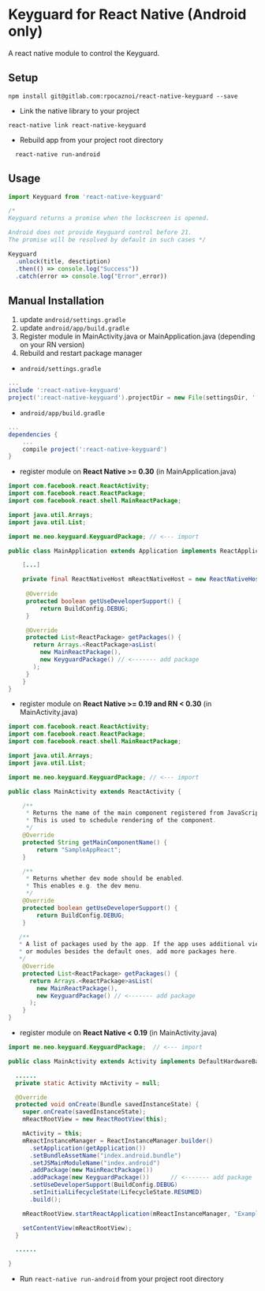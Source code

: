 # Keyguard for React Native (Android only)

A react native module to control the Keyguard.

## Setup

```
npm install git@gitlab.com:rpocaznoi/react-native-keyguard --save
```

* Link the native library to your project

```
react-native link react-native-keyguard
```

* Rebuild app from your project root directory

```
  react-native run-android
```

## Usage

```js
import Keyguard from 'react-native-keyguard'

/* 
Keyguard returns a promise when the lockscreen is opened.

Android does not provide Keyguard control before 21. 
The promise will be resolved by default in such cases */

Keyguard
  .unlock(title, desctiption)
  .then(() => console.log("Success"))
  .catch(error => console.log("Error",error))

```

## Manual Installation


1. update `android/settings.gradle`
2. update `android/app/build.gradle`
3. Register module in MainActivity.java or MainApplication.java (depending on your RN version)
4. Rebuild and restart package manager


* `android/settings.gradle`

```gradle
...
include ':react-native-keyguard'
project(':react-native-keyguard').projectDir = new File(settingsDir, '../node_modules/react-native-keyguard/android')
```

* `android/app/build.gradle`

```gradle
...
dependencies {
    ...
    compile project(':react-native-keyguard')
}
```  

* register module on **React Native >= 0.30** (in MainApplication.java)

```java
import com.facebook.react.ReactActivity;
import com.facebook.react.ReactPackage;
import com.facebook.react.shell.MainReactPackage;

import java.util.Arrays;
import java.util.List;

import me.neo.keyguard.KeyguardPackage; // <--- import

public class MainApplication extends Application implements ReactApplication {

    [...]

    private final ReactNativeHost mReactNativeHost = new ReactNativeHost(this) {
    
     @Override
     protected boolean getUseDeveloperSupport() {
         return BuildConfig.DEBUG;
     }

     @Override
     protected List<ReactPackage> getPackages() {
       return Arrays.<ReactPackage>asList(
         new MainReactPackage(),
         new KeyguardPackage() // <------- add package
       );
     }
    }
}
```  

* register module on **React Native >= 0.19 and RN < 0.30** (in MainActivity.java)

```java
import com.facebook.react.ReactActivity;
import com.facebook.react.ReactPackage;
import com.facebook.react.shell.MainReactPackage;

import java.util.Arrays;
import java.util.List;

import me.neo.keyguard.KeyguardPackage; // <--- import

public class MainActivity extends ReactActivity {

    /**
     * Returns the name of the main component registered from JavaScript.
     * This is used to schedule rendering of the component.
     */
    @Override
    protected String getMainComponentName() {
        return "SampleAppReact";
    }

    /**
     * Returns whether dev mode should be enabled.
     * This enables e.g. the dev menu.
     */
    @Override
    protected boolean getUseDeveloperSupport() {
        return BuildConfig.DEBUG;
    }

   /**
   * A list of packages used by the app. If the app uses additional views
   * or modules besides the default ones, add more packages here.
   */
    @Override
    protected List<ReactPackage> getPackages() {
      return Arrays.<ReactPackage>asList(
        new MainReactPackage(),
        new KeyguardPackage() // <------- add package
      );
    }
}
```

* register module on **React Native < 0.19** (in MainActivity.java)

```java
import me.neo.keyguard.KeyguardPackage;  // <--- import

public class MainActivity extends Activity implements DefaultHardwareBackBtnHandler {

  ......
  private static Activity mActivity = null;

  @Override
  protected void onCreate(Bundle savedInstanceState) {
    super.onCreate(savedInstanceState);
    mReactRootView = new ReactRootView(this);

    mActivity = this;
    mReactInstanceManager = ReactInstanceManager.builder()
      .setApplication(getApplication())
      .setBundleAssetName("index.android.bundle")
      .setJSMainModuleName("index.android")
      .addPackage(new MainReactPackage())
      .addPackage(new KeyguardPackage())      // <------- add package
      .setUseDeveloperSupport(BuildConfig.DEBUG)
      .setInitialLifecycleState(LifecycleState.RESUMED)
      .build();

    mReactRootView.startReactApplication(mReactInstanceManager, "ExampleRN", null);

    setContentView(mReactRootView);
  }

  ......

}
```
* Run `react-native run-android` from your project root directory

